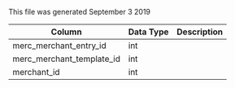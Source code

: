 This file was generated September 3 2019

| Column                    | Data Type | Description |
| ------------------------- | --------- | ----------- |
| merc_merchant_entry_id    | int       |             |
| merc_merchant_template_id | int       |             |
| merchant_id               | int       |             |